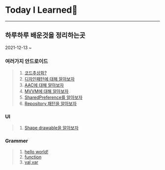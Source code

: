 # Today I Learned📗
--------
## 하루하루 배운것을 정리하는곳
2021-12-13 ~

### 여러가지 안드로이드 
>1. [코드추상화?](Andoroid/여러가지%20안드로이드/동작을%20메서드화%20하는%20이유.md)
>2. [디자인패턴에 대해 알아보자](Andoroid/여러가지%20안드로이드/디자인패턴.md)
>3. [AAC에 대해 알아보자](Andoroid/여러가지%20안드로이드/AAC에%20대해%20알아보자.md)
>4. [MVVM에 대해 알아보자](Andoroid/여러가지%20안드로이드/MVVM디자인%20패턴에%20대해%20공부하자.md)
>5. [SharedPreference를 알아보자](Andoroid/여러가지%20안드로이드/SharedPreferences.md)
>6. [Repository 패턴을 알아보자](Andoroid/여러가지%20안드로이드/Repository패턴.md)

### UI
>1. [Shape drawable을 알아보자](Andoroid/UI/shapedrawable.md)

### Grammer
>1. [hello world!](Andoroid/kotlin%20grammer/00.hello%20world.md)
>2. [function](Andoroid/kotlin%20grammer/01.function.md)
>3. [val,var](Andoroid/kotlin%20grammer/02.val,var.md)
